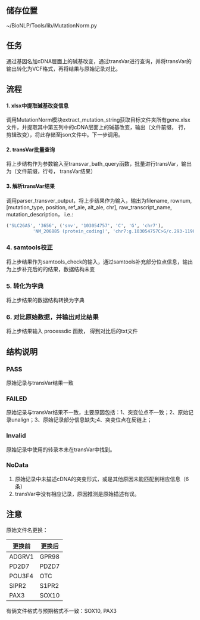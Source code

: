 ## 储存位置
~/BioNLP/Tools/lib/MutationNorm.py
## 任务
通过基因名加cDNA层面上的碱基改变，通过transVar进行查询，并将transVar的输出转化为VCF格式，再将结果与原始记录对比。
## 流程
#### 1. xlsx中提取碱基改变信息
调用MutationNorm模块extract_mutation_string获取目标文件夹所有gene.xlsx文件，并提取其中第五列中的cDNA层面上的碱基改变，输出（文件前缀， 行， 剪辑改变），将此存储至json文件中。下一步调用。
#### 2. transVar批量查询
将上步结构作为参数输入至transvar_bath_query函数，批量进行transVar，输出为（文件前缀，行号， transVar结果）
#### 3. 解析transVar结果
调用parser_transver_output，将上步结果作为输入，输出为filename, rownum, [mutation_type, position, ref_ale, alt_ale, chr],
           raw_transcript_name, mutation_description， i.e.:
```python
('SLC26A5', '3656', ('snv', '103054757', 'C', 'G', 'chr7'),
          'NM_206885 (protein_coding)', 'chr7:g.103054757C>G/c.293-1198G>C/.')
```
### 4. samtools校正
将上步结果作为samtools_check的输入，通过samtools补充部分位点信息，输出为上步补充后的的结果，数据结构未变
### 5. 转化为字典
将上步结果的数据结构转换为字典
### 6. 对比原始数据，并输出对比结果
将上步结果输入 processdic 函数， 得到对比后的txt文件
## 结构说明
### PASS
原始记录与transVar结果一致
### FAILED
原始记录与transVar结果不一致，主要原因包括：1、突变位点不一致；2、原始记录unalign；3、原始记录部分信息缺失;4、突变位点在反链上；
### Invalid
原始记录中使用的转录本未在transVar中找到。
### NoData
  1. 原始记录中未描述cDNA的突变形式，或是其他原因未能匹配到相应信息（6条）
  2. transVar中没有相应记录，原因推测是原始描述有误。

## 注意
原始文件名更换：

更换前  |  更换后
---------|----------
ADGRV1|GPR98
PD2D7| PDZD7
POU3F4| OTC
SIPR2|S1PR2
PAX3| SOX10

有俩文件格式与预期格式不一致：SOX10, PAX3
